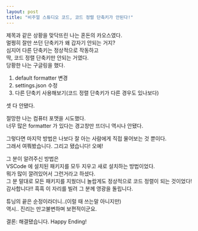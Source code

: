 ```yaml
---
layout: post
title: "비주얼 스튜디오 코드, 코드 정렬 단축키가 안된다!"
---
```


제목과 같은 상황을 맞닥뜨린 나는 혼돈의 카오스였다.<br>
멀쩡히 잘만 쓰던 단축키가 왜 갑자기 안되는 거지?<br>
심지어 다른 단축키는 정상적으로 작동하고<br>
딱, 코드 정렬 단축키만 안되는 거였다.<br>
당황한 나는 구글링을 했다.<br>

1. default formatter 변경<br>
2. settings.json 수정<br>
3. 다른 단축키 사용해보기(코드 정렬 단축키가 다른 경우도 있나보다)<br>

셋 다 안됐다.<br>

절망한 나는 컴퓨터 포맷을 시도했다.<br>
너무 많은 formatter 가 있다는 경고창만 뜨더니 역시나 안됐다.<br>

그렇다면 마지막 방법은 나보다 잘 아는 사람에게 직접 물어보는 것 뿐이다.<br>
그래서 여쭤봤습니다. 그리고 됐습니다! 오예!<br>

그 분이 알려주신 방법은<br>
VSCode 에 설치된 패키지를 모두 지우고 새로 설치하는 방법이었다.<br>
뭐가 많이 깔려있어서 그런거라고 하셨다.<br>
그 분 말대로 모든 패키지를 지웠더니 놀랍게도 정상적으로 코드 정렬이 되는 것이었다!<br>
감사합니다!! 흑흑 이 자리를 빌려 그 분께 영광을 돌립니다.<br>

튜닝의 끝은 순정이라더니..(이럴 때 쓰는말 아니지만)<br>
역시.. 진리는 만고불변하며 보편적이군요.<br>

결론: 해결됐습니다. Happy Ending!<br>

